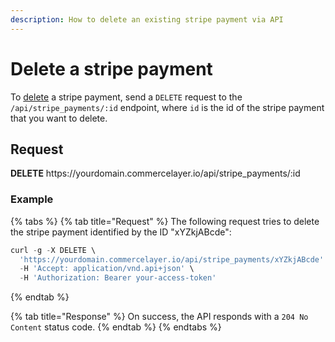 ```yaml
---
description: How to delete an existing stripe payment via API
---
```


# Delete a stripe payment

To <a href="https://docs.commercelayer.io/developers/deleting-resources" target="_blank">delete</a> a stripe payment, send a `DELETE` request to the `/api/stripe_payments/:id` endpoint, where `id` is the id of the stripe payment that you want to delete.

## Request

**DELETE** https://<i></i>yourdomain.commercelayer.io/api/stripe_payments/:id

### Example

{% tabs %}
{% tab title="Request" %}
The following request tries to delete the stripe payment identified by the ID "xYZkjABcde":

```javascript
curl -g -X DELETE \
  'https://yourdomain.commercelayer.io/api/stripe_payments/xYZkjABcde' \
  -H 'Accept: application/vnd.api+json' \
  -H 'Authorization: Bearer your-access-token'
```
{% endtab %}

{% tab title="Response" %}
On success, the API responds with a `204 No Content` status code.
{% endtab %}
{% endtabs %}

